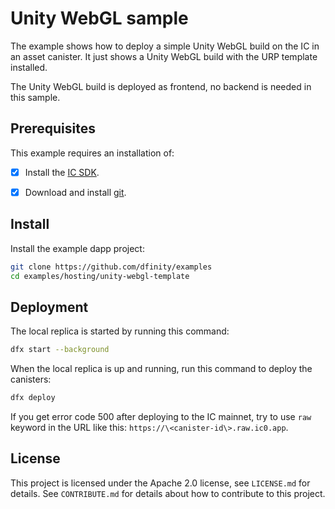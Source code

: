 # Unity WebGL sample

The example shows how to deploy a simple Unity WebGL build on the IC in an asset canister. It just shows a Unity WebGL build with the URP template installed. 

The Unity WebGL build is deployed as frontend, no backend is needed in this sample.

## Prerequisites

This example requires an installation of:

- [x] Install the [IC SDK](https://internetcomputer.org/docs/current/developer-docs/setup/install/).

- [x] Download and install [git](https://git-scm.com/downloads).

## Install
Install the example dapp project:

```bash
git clone https://github.com/dfinity/examples
cd examples/hosting/unity-webgl-template
```

## Deployment
The local replica is started by running this command:

```bash
dfx start --background
```

When the local replica is up and running, run this command to deploy the canisters:

```bash
dfx deploy
```

If you get error code 500 after deploying to the IC mainnet, try to use `raw` keyword in the URL like this: `https://\<canister-id\>.raw.ic0.app`.

## License
This project is licensed under the Apache 2.0 license, see `LICENSE.md` for details. See `CONTRIBUTE.md` for details about how to contribute to this project. 
